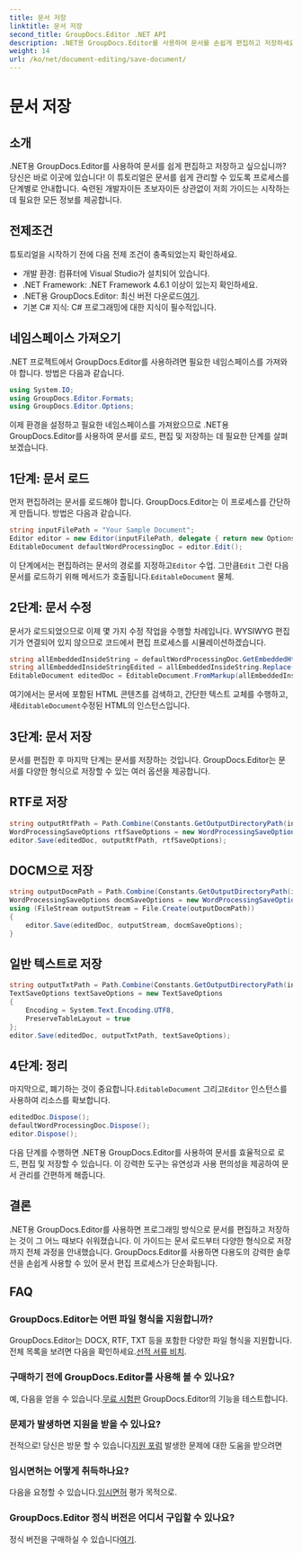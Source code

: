 ```yaml
---
title: 문서 저장
linktitle: 문서 저장
second_title: GroupDocs.Editor .NET API
description: .NET용 GroupDocs.Editor를 사용하여 문서를 손쉽게 편집하고 저장하세요. 이 단계별 가이드는 개발자의 프로세스를 단순화합니다.
weight: 14
url: /ko/net/document-editing/save-document/
---
```


# 문서 저장

## 소개
.NET용 GroupDocs.Editor를 사용하여 문서를 쉽게 편집하고 저장하고 싶으십니까? 당신은 바로 이곳에 있습니다! 이 튜토리얼은 문서를 쉽게 관리할 수 있도록 프로세스를 단계별로 안내합니다. 숙련된 개발자이든 초보자이든 상관없이 저희 가이드는 시작하는 데 필요한 모든 정보를 제공합니다.
## 전제조건
튜토리얼을 시작하기 전에 다음 전제 조건이 충족되었는지 확인하세요.
- 개발 환경: 컴퓨터에 Visual Studio가 설치되어 있습니다.
- .NET Framework: .NET Framework 4.6.1 이상이 있는지 확인하세요.
-  .NET용 GroupDocs.Editor: 최신 버전 다운로드[여기](https://releases.groupdocs.com/editor/net/).
- 기본 C# 지식: C# 프로그래밍에 대한 지식이 필수적입니다.
## 네임스페이스 가져오기
.NET 프로젝트에서 GroupDocs.Editor를 사용하려면 필요한 네임스페이스를 가져와야 합니다. 방법은 다음과 같습니다.
```csharp
using System.IO;
using GroupDocs.Editor.Formats;
using GroupDocs.Editor.Options;
```
이제 환경을 설정하고 필요한 네임스페이스를 가져왔으므로 .NET용 GroupDocs.Editor를 사용하여 문서를 로드, 편집 및 저장하는 데 필요한 단계를 살펴보겠습니다.
## 1단계: 문서 로드
먼저 편집하려는 문서를 로드해야 합니다. GroupDocs.Editor는 이 프로세스를 간단하게 만듭니다. 방법은 다음과 같습니다.

```csharp
string inputFilePath = "Your Sample Document";
Editor editor = new Editor(inputFilePath, delegate { return new Options.WordProcessingLoadOptions(); });
EditableDocument defaultWordProcessingDoc = editor.Edit();
```
 이 단계에서는 편집하려는 문서의 경로를 지정하고`Editor` 수업. 그만큼`Edit` 그런 다음 문서를 로드하기 위해 메서드가 호출됩니다.`EditableDocument` 물체.
## 2단계: 문서 수정
문서가 로드되었으므로 이제 몇 가지 수정 작업을 수행할 차례입니다. WYSIWYG 편집기가 연결되어 있지 않으므로 코드에서 편집 프로세스를 시뮬레이션하겠습니다.

```csharp
string allEmbeddedInsideString = defaultWordProcessingDoc.GetEmbeddedHtml();
string allEmbeddedInsideStringEdited = allEmbeddedInsideString.Replace("Subtitle", "Edited subtitle");
EditableDocument editedDoc = EditableDocument.FromMarkup(allEmbeddedInsideStringEdited, null);
```
 여기에서는 문서에 포함된 HTML 콘텐츠를 검색하고, 간단한 텍스트 교체를 수행하고, 새`EditableDocument`수정된 HTML의 인스턴스입니다.
## 3단계: 문서 저장
문서를 편집한 후 마지막 단계는 문서를 저장하는 것입니다. GroupDocs.Editor는 문서를 다양한 형식으로 저장할 수 있는 여러 옵션을 제공합니다.
## RTF로 저장
```csharp
string outputRtfPath = Path.Combine(Constants.GetOutputDirectoryPath(inputFilePath), "editedDoc.rtf");
WordProcessingSaveOptions rtfSaveOptions = new WordProcessingSaveOptions(WordProcessingFormats.Rtf);
editor.Save(editedDoc, outputRtfPath, rtfSaveOptions);
```
## DOCM으로 저장
```csharp
string outputDocmPath = Path.Combine(Constants.GetOutputDirectoryPath(inputFilePath), "editedDoc.docm");
WordProcessingSaveOptions docmSaveOptions = new WordProcessingSaveOptions(WordProcessingFormats.Docm);
using (FileStream outputStream = File.Create(outputDocmPath))
{
    editor.Save(editedDoc, outputStream, docmSaveOptions);
}
```
## 일반 텍스트로 저장
```csharp
string outputTxtPath = Path.Combine(Constants.GetOutputDirectoryPath(inputFilePath), "editedDoc.txt");
TextSaveOptions textSaveOptions = new TextSaveOptions
{
    Encoding = System.Text.Encoding.UTF8,
    PreserveTableLayout = true
};
editor.Save(editedDoc, outputTxtPath, textSaveOptions);
```
## 4단계: 정리
 마지막으로, 폐기하는 것이 중요합니다.`EditableDocument` 그리고`Editor` 인스턴스를 사용하여 리소스를 확보합니다.
```csharp
editedDoc.Dispose();
defaultWordProcessingDoc.Dispose();
editor.Dispose();
```
다음 단계를 수행하면 .NET용 GroupDocs.Editor를 사용하여 문서를 효율적으로 로드, 편집 및 저장할 수 있습니다. 이 강력한 도구는 유연성과 사용 편의성을 제공하여 문서 관리를 간편하게 해줍니다.
## 결론
.NET용 GroupDocs.Editor를 사용하면 프로그래밍 방식으로 문서를 편집하고 저장하는 것이 그 어느 때보다 쉬워졌습니다. 이 가이드는 문서 로드부터 다양한 형식으로 저장까지 전체 과정을 안내했습니다. GroupDocs.Editor를 사용하면 다용도의 강력한 솔루션을 손쉽게 사용할 수 있어 문서 편집 프로세스가 단순화됩니다.
## FAQ
### GroupDocs.Editor는 어떤 파일 형식을 지원합니까?
GroupDocs.Editor는 DOCX, RTF, TXT 등을 포함한 다양한 파일 형식을 지원합니다. 전체 목록을 보려면 다음을 확인하세요.[선적 서류 비치](https://tutorials.groupdocs.com/editor/net/).
### 구매하기 전에 GroupDocs.Editor를 사용해 볼 수 있나요?
 예, 다음을 얻을 수 있습니다.[무료 시험판](https://releases.groupdocs.com/) GroupDocs.Editor의 기능을 테스트합니다.
### 문제가 발생하면 지원을 받을 수 있나요?
 전적으로! 당신은 방문 할 수 있습니다[지원 포럼](https://forum.groupdocs.com/c/editor/20) 발생한 문제에 대한 도움을 받으려면
### 임시면허는 어떻게 취득하나요?
 다음을 요청할 수 있습니다.[임시면허](https://purchase.groupdocs.com/temporary-license/) 평가 목적으로.
### GroupDocs.Editor 정식 버전은 어디서 구입할 수 있나요?
 정식 버전을 구매하실 수 있습니다[여기](https://purchase.groupdocs.com/buy).